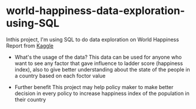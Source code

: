 # world-happiness-data-exploration-using-SQL

Inthis project, I'm using SQL to do data exploration on World Happiness Report from [Kaggle](https://www.kaggle.com/datasets/ajaypalsinghlo/world-happiness-report-2021/data)

- What's the usage of the data?
  This data can be used for anyone who want to see any factor that gave influence to ladder score (happiness index), also to give better understanding about the state of the people in a country based on each foctor value

- Further benefit
  This project may help policy maker to make better decision in every policy to increase happiness index of the population in their country
